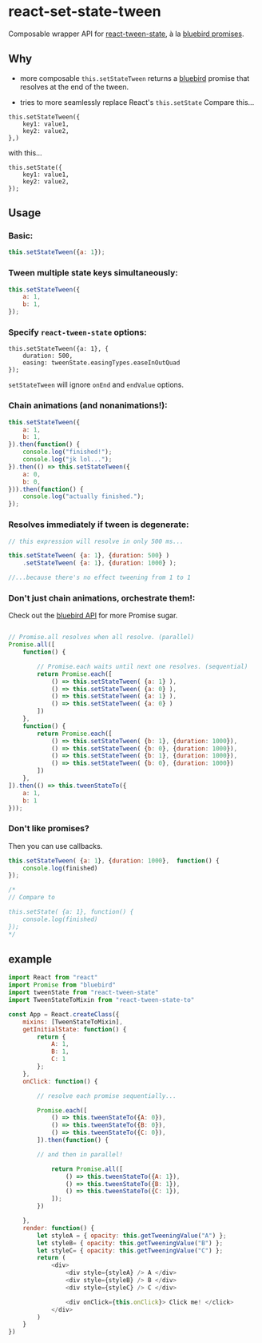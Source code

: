 # react-set-state-tween

Composable wrapper API for [react-tween-state](https://github.com/chenglou/react-tween-state), à la [bluebird promises](https://github.com/petkaantonov/bluebird).

## Why

- more composable
`this.setStateTween` returns a [bluebird](https://github.com/petkaantonov/bluebird) promise that resolves at the end of the tween.


- tries to more seamlessly replace React's `this.setState`
Compare this...
```
this.setStateTween({
    key1: value1,
    key2: value2,
},) 
```
with this...
```
this.setState({
    key1: value1,
    key2: value2,
});
```





## Usage

### Basic:
```javascript
this.setStateTween({a: 1});
```


### Tween multiple state keys simultaneously:
```javascript
this.setStateTween({
    a: 1,
    b: 1,
});
```

### Specify `react-tween-state` options:
```
this.setStateTween({a: 1}, {
    duration: 500,
    easing: tweenState.easingTypes.easeInOutQuad
});
```
`setStateTween` will ignore `onEnd` and `endValue` options.


### Chain animations (and nonanimations!):
```javascript
this.setStateTween({
    a: 1,
    b: 1,
}).then(function() {
    console.log("finished!");
    console.log("jk lol...");
}).then(() => this.setStateTween({
    a: 0,
    b: 0,
})).then(function() {
    console.log("actually finished.");
});
```

### Resolves immediately if tween is degenerate:

```javascript
// this expression will resolve in only 500 ms...

this.setStateTween( {a: 1}, {duration: 500} )
    .setStateTween( {a: 1}, {duration: 1000} );

//...because there's no effect tweening from 1 to 1
```

### Don't just chain animations, orchestrate them!:
Check out the [bluebird API](https://github.com/petkaantonov/bluebird/blob/master/API.md) for more Promise sugar.
```javascript

// Promise.all resolves when all resolve. (parallel)
Promise.all([
    function() {

        // Promise.each waits until next one resolves. (sequential)
        return Promise.each([
            () => this.setStateTween( {a: 1} ),
            () => this.setStateTween( {a: 0} ),
            () => this.setStateTween( {a: 1} ),
            () => this.setStateTween( {a: 0} )
        ])
    },
    function() {
        return Promise.each([
            () => this.setStateTween( {b: 1}, {duration: 1000}),
            () => this.setStateTween( {b: 0}, {duration: 1000}),
            () => this.setStateTween( {b: 1}, {duration: 1000}),
            () => this.setStateTween( {b: 0}, {duration: 1000})
        ])
    },
]).then(() => this.tweenStateTo({
    a: 1,
    b: 1
}));
```

### Don't like promises?

Then you can use callbacks.

```javascript
this.setStateTween( {a: 1}, {duration: 1000},  function() {
    console.log(finished)
});

/*
// Compare to

this.setState( {a: 1}, function() {
    console.log(finished)
});
*/
```




## example

```javascript
import React from "react"
import Promise from "bluebird"
import tweenState from "react-tween-state"
import TweenStateToMixin from "react-tween-state-to"

const App = React.createClass({
    mixins: [TweenStateToMixin],
    getInitialState: function() {
        return {
            A: 1,
            B: 1,
            C: 1
        };
    },
    onClick: function() {

        // resolve each promise sequentially...

        Promise.each([
            () => this.tweenStateTo({A: 0}),
            () => this.tweenStateTo({B: 0}),
            () => this.tweenStateTo({C: 0}),
        ]).then(function() {

        // and then in parallel!

            return Promise.all([
                () => this.tweenStateTo({A: 1}),
                () => this.tweenStateTo({B: 1}),
                () => this.tweenStateTo({C: 1}),
            ]);
        })

    },
    render: function() {
        let styleA = { opacity: this.getTweeningValue("A") };
        let styleB= { opacity: this.getTweeningValue("B") };
        let styleC= { opacity: this.getTweeningValue("C") };
        return (
            <div>
                <div style={styleA} /> A </div>
                <div style={styleB} /> B </div>
                <div style={styleC} /> C </div>

                <div onClick={this.onClick}> Click me! </click>
            </div>
        )
    }
})
```

